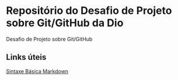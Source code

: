 # Repositório do Desafio de Projeto sobre Git/GitHub da Dio
Desafio de Projeto sobre Git/GitHub

## Links úteis
[Sintaxe Básica Markdown](https://www.markdownguide.org/getting-started/)

